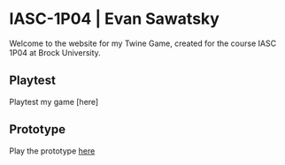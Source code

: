 # IASC-1P04 | Evan Sawatsky

Welcome to the website for my Twine Game, created for the course IASC 1P04 at Brock University.

## Playtest

Playtest my game [here]

## Prototype

Play the prototype [here](Prototype/TheInvasionPrototype.html)
